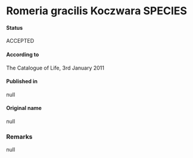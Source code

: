 # Romeria gracilis Koczwara SPECIES

#### Status
ACCEPTED

#### According to
The Catalogue of Life, 3rd January 2011

#### Published in
null

#### Original name
null

### Remarks
null